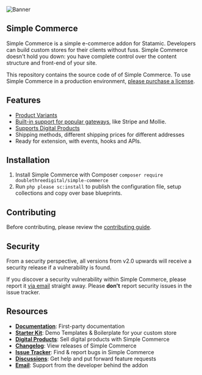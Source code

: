 ![Banner](https://raw.githubusercontent.com/doublethreedigital/simple-commerce/master/banner.png)

## Simple Commerce

Simple Commerce is a simple e-commerce addon for Statamic. Developers can build custom stores for their clients without fuss. Simple Commerce doesn't hold you down: you have complete control over the content structure and front-end of your site.

This repository contains the source code of of Simple Commerce. To use Simple Commerce in a production environment, [please purchase a license](https://statamic.com/simple-commerce).

## Features

* [Product Variants](https://sc-docs.doublethree.digital/v2/product-variants)
* [Built-in support for popular gateways](https://sc-docs.doublethree.digital/v2.2/gateways), like Stripe and Mollie.
* [Supports Digital Products](https://github.com/doublethreedigital/sc-digital-products)
* Shipping methods, different shipping prices for different addresses
* Ready for extension, with events, hooks and APIs.

## Installation

1. Install Simple Commerce with Composer `composer require doublethreedigital/simple-commerce`
2. Run `php please sc:install` to publish the configuration file, setup collections and copy over base blueprints.

## Contributing

Before contributing, please review the [contributing guide](./CONTRIBUTING.md).

## Security

From a security perspective, all versions from v2.0 upwards will receive a security release if a vulnerability is found.

If you discover a security vulnerability within Simple Commerce, please report it [via email](mailto:duncan@doublethree.digital) straight away. Please **don't** report security issues in the issue tracker.

## Resources

* [**Documentation**](https://sc-docs.doublethree.digital): First-party documentation
* [**Starter Kit**](https://github.com/doublethreedigital/sc-starter-kit): Demo Templates & Boilerplate for your custom store
* [**Digital Products**](https://github.com/doublethreedigital/sc-digital-products): Sell digital products with Simple Commerce
* [**Changelog**](https://sc-docs.doublethree.digital/v2.2/changelog): View releases of Simple Commerce
* [**Issue Tracker**](https://github.com/doublethreedigital/simple-commerce/issues): Find & report bugs in Simple Commerce
* [**Discussions**](https://github.com/doublethreedigital/simple-commerce/discussions): Get help and put forward feature requests
* [**Email**](mailto:hello@doublethree.digital): Support from the developer behind the addon

